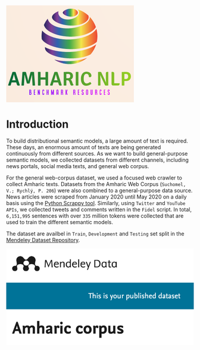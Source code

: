  [![](logo.png)](https://github.com/uhh-lt/amharicmodels/)
 
# Introduction
To build distributional semantic models, a large amount of text is required.
These days, an enormous amount of texts are being generated continuously from different sources. 
As we want to build general-purpose semantic models, we collected datasets from different channels, including news portals, social media texts, and general web corpus.

For the general web-corpus dataset, we used a focused web crawler to collect Amharic texts. 
Datasets from the Amharic Web Corpus (`Suchomel, V.; Rychlý, P. 206`) were also combined to a general-purpose data source. 
News articles were scraped from January 2020 until May 2020 on a daily basis using the [Python Scrappy tool](https://scrapy.org/). 
Similarly, using `Twitter` and `YouTube APIs`, we collected tweets and comments written in the `Fidel` script. 
In total, `6,151,995` sentences with over `335` million tokens were collected that are used to train the different semantic models.

The dataset are availbel in `Train`, `Development` and `Testing` set split in the [Mendeley Dataset Repository](https://data.mendeley.com/datasets/dtywyf3sth/1).

 [![](../images/mendeley-amharic.png)](https://data.mendeley.com/datasets/dtywyf3sth/1)
